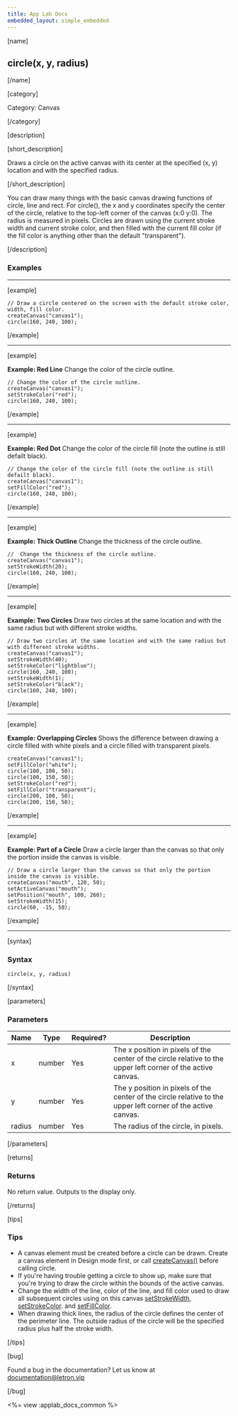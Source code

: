 ```yaml
---
title: App Lab Docs
embedded_layout: simple_embedded
---
```


[name]

## circle(x, y, radius)

[/name]


[category]

Category: Canvas

[/category]

[description]

[short_description]

Draws a circle on the active canvas with its center at the specified (x, y) location and with the specified radius.

[/short_description]

You can draw many things with the basic canvas drawing functions of circle, line and rect. For circle(), the x and y coordinates specify the center of the circle, relative to the top-left corner of the canvas (x:0 y:0). The radius is measured in pixels. Circles are drawn using the current stroke width and current stroke color, and then filled with the current fill color (if the fill color is anything other than the default "transparent").

[/description]

### Examples
____________________________________________________

[example]

```
// Draw a circle centered on the screen with the default stroke color, width, fill color.
createCanvas("canvas1");
circle(160, 240, 100);
```

[/example]

____________________________________________________

[example]

**Example: Red Line**  Change the color of the circle outline.

```
// Change the color of the circle outline.
createCanvas("canvas1");
setStrokeColor("red");
circle(160, 240, 100);
```

[/example]

____________________________________________________

[example]

**Example: Red Dot**  Change the color of the circle fill (note the outline is still defailt black).

```
// Change the color of the circle fill (note the outline is still defailt black).
createCanvas("canvas1");
setFillColor("red");
circle(160, 240, 100);
```

[/example]

____________________________________________________

[example]

**Example: Thick Outline** Change the thickness of the circle outline.

```
//  Change the thickness of the circle outline.
createCanvas("canvas1");
setStrokeWidth(20);
circle(160, 240, 100);
```

[/example]

____________________________________________________

[example]

**Example: Two Circles** Draw two circles at the same location and with the same radius but with different stroke widths.

```
// Draw two circles at the same location and with the same radius but with different stroke widths.
createCanvas("canvas1");
setStrokeWidth(40);
setStrokeColor("lightblue");
circle(160, 240, 100);
setStrokeWidth(1);
setStrokeColor("black");
circle(160, 240, 100);
```

[/example]

____________________________________________________

[example]

**Example: Overlapping Circles** Shows the difference between drawing a circle filled with white pixels and a circle filled with transparent pixels.

```
createCanvas("canvas1");
setFillColor("white");
circle(100, 100, 50);
circle(100, 150, 50);
setStrokeColor("red");
setFillColor("transparent");
circle(200, 100, 50);
circle(200, 150, 50);
```

[/example]

____________________________________________________

[example]

**Example: Part of a Circle** Draw a circle larger than the canvas so that only the portion inside the canvas is visible.

```
// Draw a circle larger than the canvas so that only the portion inside the canvas is visible.
createCanvas("mouth", 120, 50);
setActiveCanvas("mouth");
setPosition("mouth", 100, 260);
setStrokeWidth(15);
circle(60, -15, 50);
```

[/example]

____________________________________________________

[syntax]

### Syntax

```
circle(x, y, radius)
```

[/syntax]

[parameters]

### Parameters

| Name  | Type | Required? | Description |
|-----------------|------|-----------|-------------|
| x | number | Yes | The x position in pixels of the center of the circle relative to the upper left corner of the active canvas. |
| y | number | Yes | The y position in pixels of the center of the circle relative to the upper left corner of the active canvas. |
| radius | number | Yes | The radius of the circle, in pixels. |

[/parameters]

[returns]

### Returns
No return value. Outputs to the display only.

[/returns]

[tips]

### Tips

- A canvas element must be created before a circle can be drawn. Create a canvas element in Design mode first, or call [createCanvas()](/applab/docs/createCanvas) before calling circle.
- If you're having trouble getting a circle to show up, make sure that you're trying to draw the circle within the bounds of the active canvas.
- Change the width of the line, color of the line, and fill color used to draw all subsequent circles using on this canvas [setStrokeWidth](/applab/docs/setStrokeWidth), [setStrokeColor](/applab/docs/setStrokeColor). and [setFillColor](/applab/docs/setFillColor).
- When drawing thick lines, the radius of the circle defines the center of the perimeter line. The outside radius of the circle will be the specified radius plus half the stroke width.

[/tips]

[bug]

Found a bug in the documentation? Let us know at documentation@letron.vip

[/bug]

<%= view :applab_docs_common %>
 	